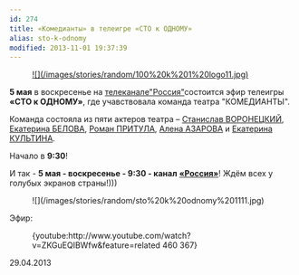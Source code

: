 ```yaml
---
id: 274
title: «Комедианты» в телеигре «СТО к ОДНОМУ»
alias: sto-k-odnomy
modified: 2013-11-01 19:37:39
---
```


<figure><a href="http://russia.tv/brand/show/brand_id/9222">
![](/images/stories/random/100%20k%201%20logo11.jpg)
</a></figure>

**5 мая** в воскресенье на [телекана](http://russia.tv/)[</a><a href="http://russia.tv/">ле](http://russia.tv/)[</a><a href="http://russia.tv/">"Россия"](http://russia.tv/)состоится эфир телеигры **«СТО к ОДНОМУ»**, где учавствовала команда театра "КОМЕДИАНТЫ".

Команда состояла из пяти актеров театра – [Станислав ВОРОНЕЦКИЙ](51-stas-voronetski.html), [Екатерина БЕЛОВА](23-belova-ekaterina.html), [Роман ПРИТУЛА](50-roman-pritula.html), [Алена АЗАРОВА](86-alena-azarova.html) и [Екатерина КУЛЬТИНА](81-ekaterina-kyltina.html).

Начало в **9:30**!

И так - **5 мая - воскресенье - 9:30 - канал** [**«Россия»**](http://russia.tv/)! Ждём всех у голубых экранов страны!)))

<figure>
![](/images/stories/random/sto%20k%20odnomy%201111.jpg)
</figure>

Эфир:

<figure>{youtube:http://www.youtube.com/watch?v=ZKGuEQIBWfw&feature=related 460 367}</figure>

29.04.2013

